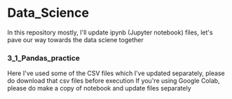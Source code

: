 # Data_Science
In this repository mostly, I'll update ipynb (Jupyter notebook) files, let's pave our way towards the data sciene together


### 3_1_Pandas_practice 
Here I've used some of the CSV files which I've updated separately, please do download that csv files before execution
If you're using Google Colab, please do make a copy of notebook and update files separately
